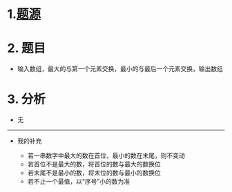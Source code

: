 # 1.[题源](https://fishc.com.cn/forum.php?mod=viewthread&tid=84968&ctid=588)


# 2. 题目

- 输入数组，最大的与第一个元素交换，最小的与最后一个元素交换，输出数组


# 3. 分析

- 无

***

- 我的补充

	- 若一串数字中最大的数在首位，最小的数在末尾，则不变动
	- 若首位不是最大的数，将首位的数与最大的数换位
	- 若末尾不是最小的数，将末位的数与最小的数换位
	- 若不止一个最值，以“序号”小的数为准

